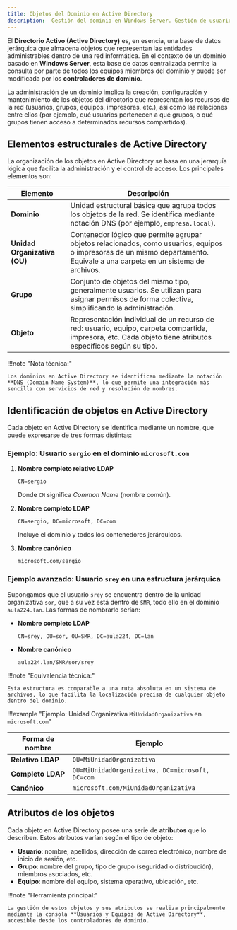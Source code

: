 ```yaml
---
title: Objetos del Dominio en Active Directory
description:  Gestión del dominio en Windows Server. Gestión de usuarios y grupos
---
```


El **Directorio Activo (Active Directory)** es, en esencia, una base de datos jerárquica que almacena objetos que representan las entidades administrables dentro de una red informática. En el contexto de un dominio basado en **Windows Server**, esta base de datos centralizada permite la consulta por parte de todos los equipos miembros del dominio y puede ser modificada por los **controladores de dominio**.

La administración de un dominio implica la creación, configuración y mantenimiento de los objetos del directorio que representan los recursos de la red (usuarios, grupos, equipos, impresoras, etc.), así como las relaciones entre ellos (por ejemplo, qué usuarios pertenecen a qué grupos, o qué grupos tienen acceso a determinados recursos compartidos).


## Elementos estructurales de Active Directory

La organización de los objetos en Active Directory se basa en una jerarquía lógica que facilita la administración y el control de acceso. Los principales elementos son:

| Elemento               | Descripción |
|------------------------|-------------|
| **Dominio**            | Unidad estructural básica que agrupa todos los objetos de la red. Se identifica mediante notación DNS (por ejemplo, `empresa.local`). |
| **Unidad Organizativa (OU)** | Contenedor lógico que permite agrupar objetos relacionados, como usuarios, equipos o impresoras de un mismo departamento. Equivale a una carpeta en un sistema de archivos. |
| **Grupo**              | Conjunto de objetos del mismo tipo, generalmente usuarios. Se utilizan para asignar permisos de forma colectiva, simplificando la administración. |
| **Objeto**             | Representación individual de un recurso de red: usuario, equipo, carpeta compartida, impresora, etc. Cada objeto tiene atributos específicos según su tipo. |

!!!note "Nota técnica:"

    Los dominios en Active Directory se identifican mediante la notación **DNS (Domain Name System)**, lo que permite una integración más sencilla con servicios de red y resolución de nombres.

## Identificación de objetos en Active Directory

Cada objeto en Active Directory se identifica mediante un nombre, que puede expresarse de tres formas distintas:

### Ejemplo: Usuario `sergio` en el dominio `microsoft.com`

1. **Nombre completo relativo LDAP**  
   ```plaintext
   CN=sergio
   ```
   Donde `CN` significa *Common Name* (nombre común).

2. **Nombre completo LDAP**  
   ```plaintext
   CN=sergio, DC=microsoft, DC=com
   ```
   Incluye el dominio y todos los contenedores jerárquicos.

3. **Nombre canónico**  
   ```plaintext
   microsoft.com/sergio
   ```

### Ejemplo avanzado: Usuario `srey` en una estructura jerárquica

Supongamos que el usuario `srey` se encuentra dentro de la unidad organizativa `sor`, que a su vez está dentro de `SMR`, todo ello en el dominio `aula224.lan`. Las formas de nombrarlo serían:

- **Nombre completo LDAP**  
  ```plaintext
  CN=srey, OU=sor, OU=SMR, DC=aula224, DC=lan
  ```

- **Nombre canónico**  
  ```plaintext
  aula224.lan/SMR/sor/srey
  ```

!!!note "Equivalencia técnica:" 

    Esta estructura es comparable a una ruta absoluta en un sistema de archivos, lo que facilita la localización precisa de cualquier objeto dentro del dominio.



!!!example "Ejemplo: Unidad Organizativa `MiUnidadOrganizativa` en `microsoft.com`"

  | Forma de nombre | Ejemplo |
  |------------------|---------|
  | **Relativo LDAP** | `OU=MiUnidadOrganizativa` |
  | **Completo LDAP** | `OU=MiUnidadOrganizativa, DC=microsoft, DC=com` |
  | **Canónico**      | `microsoft.com/MiUnidadOrganizativa` |


## Atributos de los objetos

Cada objeto en Active Directory posee una serie de **atributos** que lo describen. Estos atributos varían según el tipo de objeto:

- **Usuario**: nombre, apellidos, dirección de correo electrónico, nombre de inicio de sesión, etc.
- **Grupo**: nombre del grupo, tipo de grupo (seguridad o distribución), miembros asociados, etc.
- **Equipo**: nombre del equipo, sistema operativo, ubicación, etc.

!!!note "Herramienta principal:" 

    La gestión de estos objetos y sus atributos se realiza principalmente mediante la consola **Usuarios y Equipos de Active Directory**, accesible desde los controladores de dominio.

